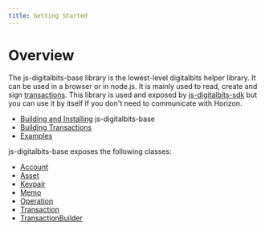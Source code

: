 ```yaml
---
title: Getting Started
---
```


# Overview

The js-digitalbits-base library is the lowest-level digitalbits helper library. It can be used in a browser or in node.js. It is mainly used to read, create and
sign [transactions](https://developer.digitalbits.io/learn/concepts/transactions.html). This library is used and exposed by
[js-digitalbits-sdk](https://github.com/digitalbitsorg/js-digitalbits-sdk) but you can use it by itself if you don't need to communicate with Horizon.

* [Building and Installing](../README.md) js-digitalbits-base
* [Building Transactions](./reference/building-transactions.md)
* [Examples](./reference/base-examples.md)

js-digitalbits-base exposes the following classes:
* [Account](https://github.com/digitalbitsorg/js-digitalbits-base/blob/master/src/account.js)
* [Asset](https://github.com/digitalbitsorg/js-digitalbits-base/blob/master/src/asset.js)
* [Keypair](https://github.com/digitalbitsorg/js-digitalbits-base/blob/master/src/keypair.js)
* [Memo](https://github.com/digitalbitsorg/js-digitalbits-base/blob/master/src/memo.js)
* [Operation](https://github.com/digitalbitsorg/js-digitalbits-base/blob/master/src/operation.js)
* [Transaction](https://github.com/digitalbitsorg/js-digitalbits-base/blob/master/src/transaction.js)
* [TransactionBuilder](https://github.com/digitalbitsorg/js-digitalbits-base/blob/master/src/transaction_builder.js)








